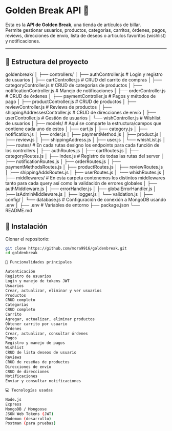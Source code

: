 # Golden Break API 🎱

Esta es la **API de Golden Break**, una tienda de artículos de billar.  
Permite gestionar usuarios, productos, categorías, carritos, órdenes, pagos, reviews, direcciones de envío, lista de deseos o articulos favoritos (wishlist) y notificaciones.

---

## 🔹 Estructura del proyecto

goldenbreak/
│
├── controllers/
│ ├── authController.js # Login y registro de usuarios
│ ├── cartController.js # CRUD del carrito de compras
│ ├── categoryController.js # CRUD de categorías de productos
│ ├── notificationController.js # Manejo de notificaciones
│ ├── orderController.js # CRUD de órdenes
│ ├── paymentController.js # Pagos y métodos de pago
│ ├── productController.js # CRUD de productos
│ ├── reviewController.js # Reviews de productos
│ ├── shippingAddressesController.js # CRUD de direcciones de envío
│ ├── userController.js # Gestión de usuarios
│ └── wishController.js # Wishlist de usuarios
│
├── models/ # Aquí se comparte la estructura/campos que contiene cada uno de estos
│ ├── cart.js 
│ ├── category.js
│ ├── notification.js
│ ├── order.js
│ ├── paymentMethod.js
│ ├── product.js
│ ├── review.js
│ ├── shippingAddress.js
│ ├── user.js
│ └── whishList.js
│
├── routes/ # En cada rutas designo los endpoints para cada función de los controllers
│ ├── authRoutes.js
│ ├── cartRoutes.js
│ ├── categoryRoutes.js
│ ├── index.js # Registro de todas las rutas del server
│ ├── notificationRoutes.js
│ ├── orderRoutes.js
│ ├── paymentMethodsRoutes.js
│ ├── productRoutes.js
│ ├── reviewRoutes.js
│ ├── shippingAddsRoutes.js
│ ├── userRoutes.js
│ └── whishRoutes.js
│
├── middlewares/ # En esta carpeta contenemos los distintos middlewares tanto para cada query así como la validación de errores globales
│ ├── authMiddleware.js
│ ├── errorHandler.js
│ ├── globalErrorHandler.js
│ ├── isAdminMiddleware.js
│ ├── logger.js
│ └── validation.js
│
├── config/
│ └── database.js # Configuración de conexión a MongoDB usando .env
│
├── .env # Variables de entorno
├── package.json
└── README.md

## 🚀 Instalación

Clonar el repositorio:

```bash
git clone https://github.com/mora9916/goldenbreak.git
cd goldenbreak

📂 Funcionalidades principales

Autenticación
Registro de usuarios
Login y manejo de tokens JWT
Usuarios
Crear, actualizar, eliminar y ver usuarios
Productos
CRUD completo
Categorías
CRUD completo
Carrito
Agregar, actualizar, eliminar productos
Obtener carrito por usuario
Órdenes
Crear, actualizar, consultar órdenes
Pagos
Registro y manejo de pagos
Wishlist
CRUD de lista deseos de usuario
Reviews
CRUD de reseñas de productos
Direcciones de envío
CRUD de direcciones
Notificaciones
Enviar y consultar notificaciones

💻 Tecnologías usadas

Node.js
Express
MongoDB / Mongoose
JSON Web Tokens (JWT)
Nodemon (desarrollo)
Postman (para pruebas)